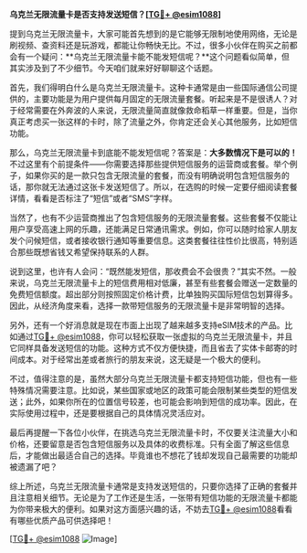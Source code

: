 **乌克兰无限流量卡是否支持发送短信？[[TG💪+ @esim1088](https://t.me/s/esim1088)]**

提到乌克兰无限流量卡，大家可能首先想到的是它能够无限制地使用网络，无论是刷视频、查资料还是玩游戏，都能让你畅快无比。不过，很多小伙伴在购买之前都会有一个疑问：**乌克兰无限流量卡能不能发短信呢？**这个问题看似简单，但其实涉及到了不少细节。今天咱们就来好好聊聊这个话题。

首先，我们得明白什么是乌克兰无限流量卡。这种卡通常是由一些国际通信公司提供的，主要功能是为用户提供每月固定的无限流量套餐。听起来是不是很诱人？对于经常需要在外奔波的人来说，无限流量简直就像救命稻草一样重要。但是，当你真正考虑买一张这样的卡时，除了流量之外，你肯定还会关心其他服务，比如短信功能。

那么，乌克兰无限流量卡到底能不能发短信呢？答案是：**大多数情况下是可以的！** 不过这里有个前提条件——你需要选择那些提供短信服务的运营商或套餐。举个例子，如果你买的是一款只包含无限流量的套餐，而没有明确说明包含短信服务的话，那你就无法通过这张卡发送短信了。所以，在选购的时候一定要仔细阅读套餐详情，看看是否标注了“短信”或者“SMS”字样。

当然了，也有不少运营商推出了包含短信服务的无限流量套餐。这些套餐不仅能让用户享受高速上网的乐趣，还能满足日常通讯需求。例如，你可以随时给家人朋友发个问候短信，或者接收银行通知等重要信息。这类套餐往往性价比很高，特别适合那些既想省钱又希望保持联系的人群。

说到这里，也许有人会问：“既然能发短信，那收费会不会很贵？”其实不然。一般来说，乌克兰无限流量卡上的短信费用相对低廉，甚至有些套餐会赠送一定数量的免费短信额度。超出部分则按照固定价格计费，比单独购买国际短信包划算得多。因此，从经济角度来看，选择一款带短信服务的无限流量卡是非常明智的选择。

另外，还有一个好消息就是现在市面上出现了越来越多支持eSIM技术的产品。比如通过[TG💪+ @esim1088](https://t.me/s/esim1088)，你可以轻松获取一张虚拟的乌克兰无限流量卡，并且它同样具备发送短信的功能。这种方式不仅方便快捷，而且省去了实体卡邮寄的时间成本。对于经常出差或者旅行的朋友来说，这无疑是一个极大的便利。

不过，值得注意的是，虽然大部分乌克兰无限流量卡都支持短信功能，但也有一些特殊情况需要注意。比如说，某些国家或地区的政策可能会限制某些类型的短信发送；此外，如果你所在的位置信号较差，也可能会影响到短信的成功率。因此，在实际使用过程中，还是要根据自己的具体情况灵活应对。

最后再提醒一下各位小伙伴，在挑选乌克兰无限流量卡时，不仅要关注流量大小和价格，还要留意是否包含短信服务以及具体的收费标准。只有全面了解这些信息后，才能做出最适合自己的选择。毕竟谁也不想花了钱却发现自己最需要的功能却被遗漏了吧？

综上所述，乌克兰无限流量卡通常是支持发送短信的，只要你选择了正确的套餐并且注意相关细节。无论是为了工作还是生活，一张带有短信功能的无限流量卡都能为你带来极大的便利。如果对这方面感兴趣的话，不妨去[TG💪+ @esim1088](https://t.me/s/esim1088)看看有哪些优质产品可供选择吧！

[[TG💪+ @esim1088](https://t.me/s/esim1088) ![Image](https://i.postimg.cc/4NQfJmqS/Snipaste-2025-05-13-00-14-12.png)]